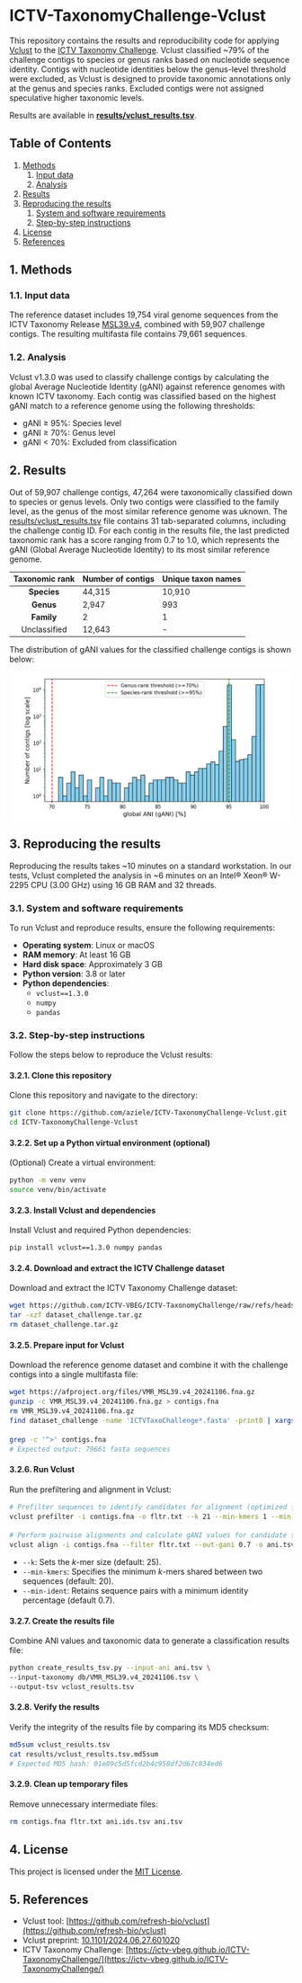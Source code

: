 # ICTV-TaxonomyChallenge-Vclust

This repository contains the results and reproducibility code for applying [Vclust](https://github.com/refresh-bio/vclust) to the [ICTV Taxonomy Challenge](https://ictv-vbeg.github.io/ICTV-TaxonomyChallenge/). Vclust classified ~79% of the challenge contigs to species or genus ranks based on nucleotide sequence identity. Contigs with nucleotide identities below the genus-level threshold were excluded, as Vclust is designed to provide taxonomic annotations only at the genus and species ranks. Excluded contigs were not assigned speculative higher taxonomic levels.

Results are available in **[results/vclust_results.tsv](./results/vclust_results.tsv)**.

## Table of Contents

1. [Methods](#1-methods)
   1. [Input data](#11-input-data)
   2. [Analysis](#12-analysis)
2. [Results](#2-results)
3. [Reproducing the results](#3-reproducing-the-results)
   1. [System and software requirements](#31-system-and-software-requirements)
   2. [Step-by-step instructions](#32-step-by-step-instructions)
4. [License](#4-license)
5. [References](#5-references)

## 1. Methods

### 1.1. Input data
The reference dataset includes 19,754 viral genome sequences from the ICTV Taxonomy Release [MSL39.v4](https://ictv.global/sites/default/files/VMR/VMR_MSL39.v4_20241106.xlsx), combined with 59,907 challenge contigs. The resulting multifasta file contains 79,661 sequences.

### 1.2. Analysis
Vclust v1.3.0 was used to classify challenge contigs by calculating the global Average Nucleotide Identity (gANI) against reference genomes with known ICTV taxonomy. Each contig was classified based on the highest gANI match to a reference genome using the following thresholds:

* gANI ≥ 95%: Species level
* gANI ≥ 70%: Genus level
* gANI < 70%: Excluded from classification


## 2. Results
Out of 59,907 challenge contigs, 47,264 were taxonomically classified down to species or genus levels. Only two contigs were classified to the family level, as the genus of the most similar reference genome was uknown. The [results/vclust_results.tsv](./results/vclust_results.tsv) file contains 31 tab-separated columns, including the challenge contig ID. For each contig in the results file, the last predicted taxonomic rank has a score ranging from 0.7 to 1.0, which represents the gANI (Global Average Nucleotide Identity) to its most similar reference genome.

| Taxonomic rank | Number of contigs | Unique taxon names |
| :---: | --- | --- |
| **Species**    | 44,315 | 10,910 |
| **Genus**    | 2,947 | 993 |
| **Family**    | 2 | 1 |
| Unclassified    | 12,643 | - |

The distribution of gANI values for the classified challenge contigs is shown below:

<img src="./images/histogram_gani.png" alt="Distribution of gani values">

## 3. Reproducing the results

Reproducing the results takes ~10 minutes on a standard workstation. In our tests, Vclust completed the analysis in ~6 minutes on an Intel® Xeon® W-2295 CPU (3.00 GHz) using 16 GB RAM and 32 threads.

### 3.1. System and software requirements

To run Vclust and reproduce results, ensure the following requirements:

* **Operating system**: Linux or macOS
* **RAM memory**: At least 16 GB
* **Hard disk space**: Approximately 3 GB
* **Python version**: 3.8 or later
* **Python dependencies**:
   - `vclust==1.3.0`
   - `numpy`
   - `pandas`

### 3.2. Step-by-step instructions

Follow the steps below to reproduce the Vclust results:

#### 3.2.1. Clone this repository

Clone this repository and navigate to the directory:

```bash
git clone https://github.com/aziele/ICTV-TaxonomyChallenge-Vclust.git
cd ICTV-TaxonomyChallenge-Vclust
```

#### 3.2.2. Set up a Python virtual environment (optional)

(Optional) Create a virtual environment:

```bash
python -m venv venv
source venv/bin/activate
```

#### 3.2.3. Install Vclust and dependencies

Install Vclust and required Python dependencies:

```bash
pip install vclust==1.3.0 numpy pandas
```

#### 3.2.4. Download and extract the ICTV Challenge dataset

Download and extract the ICTV Taxonomy Challenge dataset:

```bash
wget https://github.com/ICTV-VBEG/ICTV-TaxonomyChallenge/raw/refs/heads/main/dataset/dataset_challenge.tar.gz
tar -xzf dataset_challenge.tar.gz
rm dataset_challenge.tar.gz
```

#### 3.2.5. Prepare input for Vclust

Download the reference genome dataset and combine it with the challenge contigs into a single multifasta file:

```bash
wget https://afproject.org/files/VMR_MSL39.v4_20241106.fna.gz
gunzip -c VMR_MSL39.v4_20241106.fna.gz > contigs.fna
rm VMR_MSL39.v4_20241106.fna.gz
find dataset_challenge -name 'ICTVTaxoChallenge*.fasta' -print0 | xargs -0 cat >> contigs.fna

grep -c '^>' contigs.fna
# Expected output: 79661 fasta sequences
```

#### 3.2.6. Run Vclust

Run the prefiltering and alignment in Vclust:

```bash
# Prefilter sequences to identify candidates for alignment (optimized for short contigs):
vclust prefilter -i contigs.fna -o fltr.txt --k 21 --min-kmers 1 --min-ident 0.74 --threads 32

# Perform pairwise alignments and calculate gANI values for candidate sequences:
vclust align -i contigs.fna --filter fltr.txt --out-gani 0.7 -o ani.tsv --threads 32
```

* `--k`: Sets the *k*-mer size (default: 25).
* `--min-kmers`: Specifies the minimum *k*-mers shared between two sequences (default: 20).
* `--min-ident`: Retains sequence pairs with a minimum identity percentage (default 0.7).


#### 3.2.7. Create the results file

Combine ANI values and taxonomic data to generate a classification results file:

```bash
python create_results_tsv.py --input-ani ani.tsv \
--input-taxonomy db/VMR_MSL39.v4_20241106.tsv \
--output-tsv vclust_results.tsv
```

#### 3.2.8. Verify the results

Verify the integrity of the results file by comparing its MD5 checksum:

```bash
md5sum vclust_results.tsv
cat results/vclust_results.tsv.md5sum
# Expected MD5 hash: 01e89c5d5fcd2b4c958df2d67c834ed6
```

#### 3.2.9. Clean up temporary files

Remove unnecessary intermediate files:

```bash
rm contigs.fna fltr.txt ani.ids.tsv ani.tsv
```

## 4. License

This project is licensed under the [MIT License](LICENSE).


## 5. References

- Vclust tool: [https://github.com/refresh-bio/vclust](https://github.com/refresh-bio/vclust)
- Vclust preprint: [10.1101/2024.06.27.601020](https://www.biorxiv.org/content/10.1101/2024.06.27.601020)
- ICTV Taxonomy Challenge: [https://ictv-vbeg.github.io/ICTV-TaxonomyChallenge/](https://ictv-vbeg.github.io/ICTV-TaxonomyChallenge/)
